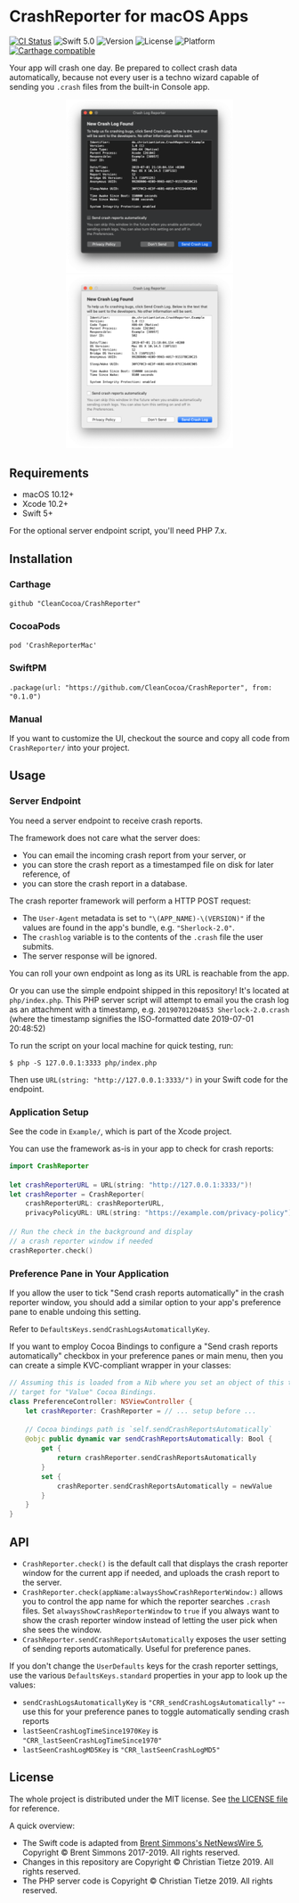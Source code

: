 # CrashReporter for macOS Apps

[![CI Status](https://img.shields.io/travis/CleanCocoa/CrashReporter.svg?style=flat)](https://travis-ci.org/CleanCocoa/CrashReporter)
![Swift 5.0](https://img.shields.io/badge/Swift-5.0-blue.svg?style=flat)
![Version](https://img.shields.io/github/tag/CleanCocoa/CrashReporter.svg?style=flat)
![License](https://img.shields.io/github/license/CleanCocoa/CrashReporter.svg?style=flat)
![Platform](https://img.shields.io/badge/platform-macOS-lightgrey.svg?style=flat)
[![Carthage compatible](https://img.shields.io/badge/Carthage-compatible-4BC51D.svg?style=flat)](https://github.com/Carthage/Carthage)

Your app will crash one day. Be prepared to collect crash data automatically, because not every user is a techno wizard capable of sending you `.crash` files from the built-in Console app.

<div align="center">
    <a href="assets/reporter-light.png"><img src="assets/reporter-light.png" width="300"/></a>
    <a href="assets/reporter-dark.png"><img src="assets/reporter-dark.png" width="300"/></a>
</div>

## Requirements

- macOS 10.12+
- Xcode 10.2+
- Swift 5+

For the optional server endpoint script, you'll need PHP 7.x.


## Installation

### Carthage

    github "CleanCocoa/CrashReporter"

### CocoaPods

    pod 'CrashReporterMac'
    
### SwiftPM

    .package(url: "https://github.com/CleanCocoa/CrashReporter", from: "0.1.0")

### Manual

If you want to customize the UI, checkout the source and copy all code from `CrashReporter/` into your project.


## Usage

### Server Endpoint

You need a server endpoint to receive crash reports.

The framework does not care what the server does:

- You can email the incoming crash report from your server, or
- you can store the crash report as a timestamped file on disk for later reference, of
- you can store the crash report in a database.

The crash reporter framework will perform a HTTP POST request:

- The `User-Agent` metadata is set to `"\(APP_NAME)-\(VERSION)"` if the values are found in the app's bundle, e.g. `"Sherlock-2.0"`.
- The `crashlog` variable is to the contents of the `.crash` file the user submits.
- The server response will be ignored.

You can roll your own endpoint as long as its URL is reachable from the app.

Or you can use the simple endpoint shipped in this repository! It's located at `php/index.php`. This PHP server script will attempt to email you the crash log as an attachment with a timestamp, e.g. `20190701204853 Sherlock-2.0.crash` (where the timestamp signifies the ISO-formatted date 2019-07-01 20:48:52)

To run the script on your local machine for quick testing, run:

    $ php -S 127.0.0.1:3333 php/index.php

Then use `URL(string: "http://127.0.0.1:3333/")` in your Swift code for the endpoint.


### Application Setup

See the code in `Example/`, which is part of the Xcode project.

You can use the framework as-is in your app to check for crash reports:

```swift
import CrashReporter

let crashReporterURL = URL(string: "http://127.0.0.1:3333/")!
let crashReporter = CrashReporter(
    crashReporterURL: crashReporterURL,
    privacyPolicyURL: URL(string: "https://example.com/privacy-policy")!)

// Run the check in the background and display 
// a crash reporter window if needed
crashReporter.check()
```


### Preference Pane in Your Application

If you allow the user to tick "Send crash reports automatically" in the crash reporter window, you should add a similar option to your app's preference pane to enable undoing this setting.

Refer to `DefaultsKeys.sendCrashLogsAutomaticallyKey`.

If you want to employ Cocoa Bindings to configure a "Send crash reports automatically" checkbox in your preference panes or main menu, then you can create a simple KVC-compliant wrapper in your classes:

```swift
// Assuming this is loaded from a Nib where you set an object of this type as the
// target for "Value" Cocoa Bindings.
class PreferenceController: NSViewController {
    let crashReporter: CrashReporter = // ... setup before ...
    
    // Cocoa bindings path is `self.sendCrashReportsAutomatically`
    @objc public dynamic var sendCrashReportsAutomatically: Bool {
        get {
            return crashReporter.sendCrashReportsAutomatically
        }
        set {
            crashReporter.sendCrashReportsAutomatically = newValue
        }
    }
}
```


## API

- `CrashReporter.check()` is the default call that displays the crash reporter window for the current app if needed, and uploads the crash report to the server.
- `CrashReporter.check(appName:alwaysShowCrashReporterWindow:)` allows you to control the app name for which the reporter searches `.crash` files. Set `alwaysShowCrashReporterWindow` to `true` if you always want to show the crash reporter window instead of letting the user pick when she sees the window.
- `CrashReporter.sendCrashReportsAutomatically` exposes the user setting of sending reports automatically. Useful for preference panes.

If you don't change the `UserDefaults` keys for the crash reporter settings, use the various `DefaultsKeys.standard` properties in your app to look up the values:

- `sendCrashLogsAutomaticallyKey` is `"CRR_sendCrashLogsAutomatically"` -- use this for your preference panes to toggle automatically sending crash reports
- `lastSeenCrashLogTimeSince1970Key` is `"CRR_lastSeenCrashLogTimeSince1970"`
- `lastSeenCrashLogMD5Key` is `"CRR_lastSeenCrashLogMD5"`


## License

The whole project is distributed under the MIT license. See [the LICENSE file](LICENSE) for reference.

A quick overview:

- The Swift code is adapted from [Brent Simmons's NetNewsWire 5](https://github.com/brentsimmons/NetNewsWire), Copyright &copy; Brent Simmons 2017-2019. All rights reserved.
- Changes in this repository are Copyright &copy; Christian Tietze 2019. All rights reserved.
- The PHP server code is Copyright &copy; Christian Tietze 2019. All rights reserved.


